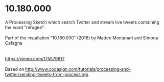 # 10.180.000
A Processing Sketch which search Twitter and stream live tweets containing the word "refugee".
<br/>
<br/>
Part of the installation "10.180.000" (2016) by Matteo Montanari and Simona Cafagna<br/>
<br/>
<br/>
https://vimeo.com/175579817
<br/>
<br/>
Based on http://www.codasign.com/tutorials/processing-and-twitter/sending-tweets-from-processing/.
